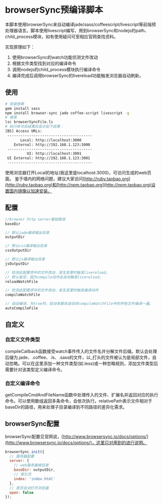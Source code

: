 # browserSync预编译脚本
本脚本使用browserSync来自动编译jade/sass/coffeescript/livescript等前端预处理器语言。脚本使用livescript编写，用到browserSync和nodejs的path、child_process模块，如有使用疑问可至相应官网查找资料。

实现原理如下：

1. 使用browserSync的watch功能侦测文件改动
2. 根据文件类型找到对应的编译命令
3. 调用nodejs的child_process模块执行编译命令
4. 编译完成后调用browserSync的livereload功能触发浏览器自动刷新。

## 使用
```bash
# 安装依赖
gem install sass
npm install browser-sync jade coffee-script livescript -g
# 使用
lsc browserSyncFile.ls
# 执行命令后结果应显示如下结果：
[BS] Access URLs:
 ---------------------------------------
       Local: http://localhost:3000
    External: http://192.168.1.123:3000
 ---------------------------------------
          UI: http://localhost:3001
 UI External: http://192.168.1.123:3001
 ---------------------------------------
```
使用浏览器打开Local的地址(我这里是localhost:3000)，可访问生成的web页面。
鉴于墙内的网络问题，建议大家访问[http://ruby.taobao.org](http://ruby.taobao.org)和[http://npm.taobao.org](http://npm.taobao.org)设置国内镜像以加速安装。

## 配置
```javascript
//browser http server基础路径
baseDir

// 默认jade编译输出目录
outputDir

// 默认css编译输出目录
cssOutputDir

// 默认js编译输出目录
jsOutputDir

// 检测此配置项中的文件改动，发生变更时触发livereload。
// 默认留空，因为compile动作会自动触发livereload。
reloadWatchFile

// 检测此配置项中的文件改动，发生变更时触发编译动作
compileWatchFile

// 自动编译，为true时。启动本脚本自动将compileWatchFile中的所有文件编译一遍。
autoCompileFile
```

## 自定义
### 自定义文件类型
compileCallback函数接受watch事件传入的文件名并分解文件后缀。默认会处理后缀为.jade、.coffee、.ls、.sass的文件，以_打头的文件被认为是局部文件，自动忽略。可以在这里添加一种文件类型(如.less)或一种忽略规则，添加文件类型后需要针对该类型定义编译命令。
### 自定义编译命令
getCompileCmdAndFileName函数中处理传入的文件、扩展名并返回对应的执行命令。可以使用数组返回多条命令，会依次执行。relativePath表示文件相对于baseDir的路径，用来处理子目录编译到不同路径的差异化需求。

## browserSync配置
browserSync配置见官网说，[http://www.browsersync.io/docs/options/](http://www.browsersync.io/docs/options/)，这里只对用到的进行说明。

```javascript
browserSync.init({
  // 服务器配置
  server: {
    // web服务器根目录
    baseDir: outputDir,
    // 索引页
    index: 'index.html'
  },
  // 是否自动打开浏览器
  open: false
});
```